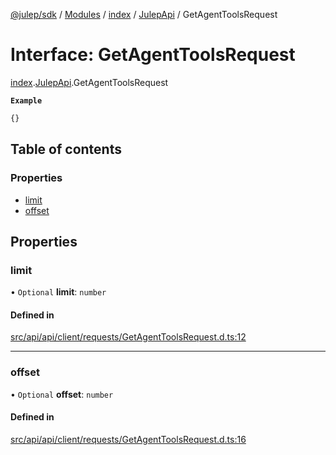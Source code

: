 [@julep/sdk](../README.md) / [Modules](../modules.md) / [index](../modules/index.md) / [JulepApi](../modules/index.JulepApi.md) / GetAgentToolsRequest

# Interface: GetAgentToolsRequest

[index](../modules/index.md).[JulepApi](../modules/index.JulepApi.md).GetAgentToolsRequest

**`Example`**

```ts
{}
```

## Table of contents

### Properties

- [limit](index.JulepApi.GetAgentToolsRequest.md#limit)
- [offset](index.JulepApi.GetAgentToolsRequest.md#offset)

## Properties

### limit

• `Optional` **limit**: `number`

#### Defined in

[src/api/api/client/requests/GetAgentToolsRequest.d.ts:12](https://github.com/julep-ai/samantha-dev/blob/4200383/sdks/js/src/api/api/client/requests/GetAgentToolsRequest.d.ts#L12)

___

### offset

• `Optional` **offset**: `number`

#### Defined in

[src/api/api/client/requests/GetAgentToolsRequest.d.ts:16](https://github.com/julep-ai/samantha-dev/blob/4200383/sdks/js/src/api/api/client/requests/GetAgentToolsRequest.d.ts#L16)

